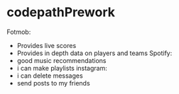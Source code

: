 # codepathPrework
Fotmob:
- Provides live scores
- Provides in depth data on players and teams 
Spotify:
- good music recommendations
- i can make playlists 
instagram: 
- i can delete messages
- send posts to my friends 